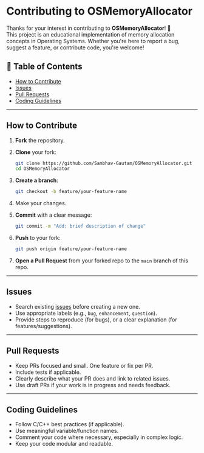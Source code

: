 # Contributing to OSMemoryAllocator

Thanks for your interest in contributing to **OSMemoryAllocator**! 🎉  
This project is an educational implementation of memory allocation concepts in Operating Systems. Whether you're here to report a bug, suggest a feature, or contribute code, you're welcome!

## 📌 Table of Contents

- [How to Contribute](#how-to-contribute)
- [Issues](#issues)
- [Pull Requests](#pull-requests)
- [Coding Guidelines](#coding-guidelines)

---

## How to Contribute

1. **Fork** the repository.
2. **Clone** your fork:
   ```bash
   git clone https://github.com/Sambhav-Gautam/OSMemoryAllocator.git
   cd OSMemoryAllocator


3. **Create a branch**:

   ```bash
   git checkout -b feature/your-feature-name
   ```
4. Make your changes.
5. **Commit** with a clear message:

   ```bash
   git commit -m "Add: brief description of change"
   ```
6. **Push** to your fork:

   ```bash
   git push origin feature/your-feature-name
   ```
7. **Open a Pull Request** from your forked repo to the `main` branch of this repo.

---

## Issues

* Search existing [issues](https://github.com/Sambhav-Gautam/OSMemoryAllocator/issues) before creating a new one.
* Use appropriate labels (e.g., `bug`, `enhancement`, `question`).
* Provide steps to reproduce (for bugs), or a clear explanation (for features/suggestions).

---

## Pull Requests

* Keep PRs focused and small. One feature or fix per PR.
* Include tests if applicable.
* Clearly describe what your PR does and link to related issues.
* Use draft PRs if your work is in progress and needs feedback.

---

## Coding Guidelines

* Follow C/C++ best practices (if applicable).
* Use meaningful variable/function names.
* Comment your code where necessary, especially in complex logic.
* Keep your code modular and readable.
